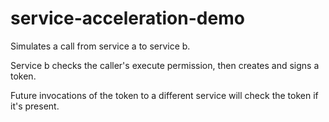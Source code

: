 service-acceleration-demo
=========================

Simulates a call from service a to service b.

Service b checks the caller's execute permission, then creates and signs a token.

Future invocations of the token to a different service will check the token if it's present.
